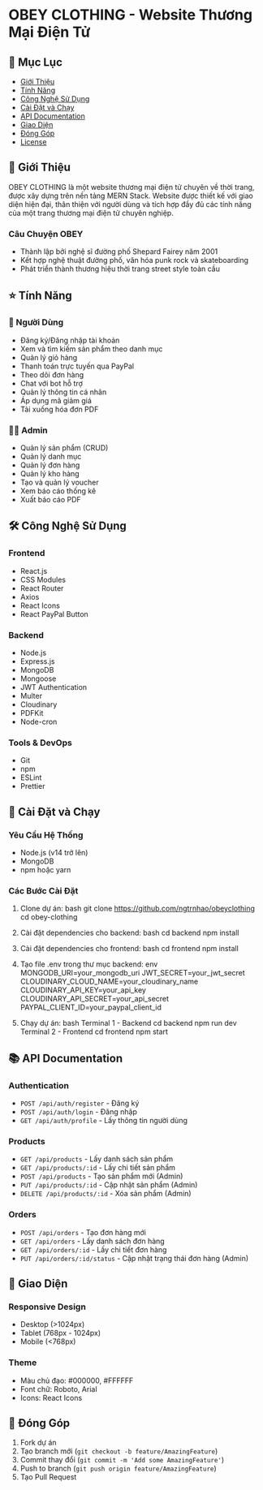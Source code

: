 # OBEY CLOTHING - Website Thương Mại Điện Tử

## 📝 Mục Lục
- [Giới Thiệu](#giới-thiệu)
- [Tính Năng](#tính-năng)
- [Công Nghệ Sử Dụng](#công-nghệ-sử-dụng)
- [Cài Đặt và Chạy](#cài-đặt-và-chạy)
- [API Documentation](#api-documentation)
- [Giao Diện](#giao-diện)
- [Đóng Góp](#đóng-góp)
- [License](#license)

## 🎯 Giới Thiệu

OBEY CLOTHING là một website thương mại điện tử chuyên về thời trang, được xây dựng trên nền tảng MERN Stack. Website được thiết kế với giao diện hiện đại, thân thiện với người dùng và tích hợp đầy đủ các tính năng của một trang thương mại điện tử chuyên nghiệp.

### Câu Chuyện OBEY
- Thành lập bởi nghệ sĩ đường phố Shepard Fairey năm 2001
- Kết hợp nghệ thuật đường phố, văn hóa punk rock và skateboarding
- Phát triển thành thương hiệu thời trang street style toàn cầu

## ⭐ Tính Năng

### 👤 Người Dùng
- Đăng ký/Đăng nhập tài khoản
- Xem và tìm kiếm sản phẩm theo danh mục
- Quản lý giỏ hàng
- Thanh toán trực tuyến qua PayPal
- Theo dõi đơn hàng
- Chat với bot hỗ trợ
- Quản lý thông tin cá nhân
- Áp dụng mã giảm giá
- Tải xuống hóa đơn PDF

### 👨‍💼 Admin
- Quản lý sản phẩm (CRUD)
- Quản lý danh mục
- Quản lý đơn hàng
- Quản lý kho hàng
- Tạo và quản lý voucher
- Xem báo cáo thống kê
- Xuất báo cáo PDF

## 🛠 Công Nghệ Sử Dụng

### Frontend
- React.js
- CSS Modules
- React Router
- Axios
- React Icons
- React PayPal Button

### Backend
- Node.js
- Express.js
- MongoDB
- Mongoose
- JWT Authentication
- Multer
- Cloudinary
- PDFKit
- Node-cron

### Tools & DevOps
- Git
- npm
- ESLint
- Prettier


## 🚀 Cài Đặt và Chạy

### Yêu Cầu Hệ Thống
- Node.js (v14 trở lên)
- MongoDB
- npm hoặc yarn

### Các Bước Cài Đặt

1. Clone dự án:
bash
git clone https://github.com/ngtrnhao/obeyclothing
cd obey-clothing

2. Cài đặt dependencies cho backend:
bash
cd backend
npm install
3. Cài đặt dependencies cho frontend:
bash
cd frontend
npm install
4. Tạo file .env trong thư mục backend:
env
MONGODB_URI=your_mongodb_uri
JWT_SECRET=your_jwt_secret
CLOUDINARY_CLOUD_NAME=your_cloudinary_name
CLOUDINARY_API_KEY=your_api_key
CLOUDINARY_API_SECRET=your_api_secret
PAYPAL_CLIENT_ID=your_paypal_client_id
5. Chạy dự án:
bash
Terminal 1 - Backend
cd backend
npm run dev
Terminal 2 - Frontend
cd frontend
npm start

## 📚 API Documentation

### Authentication
- `POST /api/auth/register` - Đăng ký
- `POST /api/auth/login` - Đăng nhập
- `GET /api/auth/profile` - Lấy thông tin người dùng

### Products
- `GET /api/products` - Lấy danh sách sản phẩm
- `GET /api/products/:id` - Lấy chi tiết sản phẩm
- `POST /api/products` - Tạo sản phẩm mới (Admin)
- `PUT /api/products/:id` - Cập nhật sản phẩm (Admin)
- `DELETE /api/products/:id` - Xóa sản phẩm (Admin)

### Orders
- `POST /api/orders` - Tạo đơn hàng mới
- `GET /api/orders` - Lấy danh sách đơn hàng
- `GET /api/orders/:id` - Lấy chi tiết đơn hàng
- `PUT /api/orders/:id/status` - Cập nhật trạng thái đơn hàng (Admin)

## 🎨 Giao Diện

### Responsive Design
- Desktop (>1024px)
- Tablet (768px - 1024px)
- Mobile (<768px)

### Theme
- Màu chủ đạo: #000000, #FFFFFF
- Font chữ: Roboto, Arial
- Icons: React Icons

## 🤝 Đóng Góp

1. Fork dự án
2. Tạo branch mới (`git checkout -b feature/AmazingFeature`)
3. Commit thay đổi (`git commit -m 'Add some AmazingFeature'`)
4. Push to branch (`git push origin feature/AmazingFeature`)
5. Tạo Pull Request
